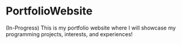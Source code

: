 # PortfolioWebsite
(In-Progress) This is my portfolio website where I will showcase my programming projects, interests, and experiences!
